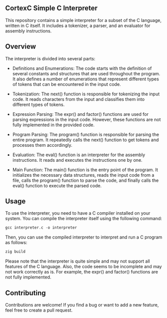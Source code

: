 ## CortexC Simple C Interpreter

This repository contains a simple interpreter for a subset of the C language, written in C itself. It includes a tokenizer, a parser, and an evaluator for assembly instructions.


## Overview 
The interpreter is divided into several parts:

*  Definitions and Enumerations: The code starts with the definition of several constants and structures that are used throughout the program. It also defines a number of enumerations that represent different types of tokens that can be encountered in the input code.

* Tokenization: The next() function is responsible for tokenizing the input code. It reads characters from the input and classifies them into different types of tokens.

* Expression Parsing: The expr() and factor() functions are used for parsing expressions in the input code. However, these functions are not fully implemented in the provided code.

* Program Parsing: The program() function is responsible for parsing the entire program. It repeatedly calls the next() function to get tokens and processes them accordingly.

* Evaluation: The eval() function is an interpreter for the assembly instructions. It reads and executes the instructions one by one.

* Main Function: The main() function is the entry point of the program. It initializes the necessary data structures, reads the input code from a file, calls the program() function to parse the code, and finally calls the eval() function to execute the parsed code.

## Usage

To use the interpreter, you need to have a C compiler installed on your system. You can compile the interpreter itself using the following command:

```c
gcc interpreter.c -o interpreter
```
Then, you can use the compiled interpreter to interpret and run a C program as follows:

```bash
zig build
```

Please note that the interpreter is quite simple and may not support all features of the C language. Also, the code seems to be incomplete and may not work correctly as is. For example, the expr() and factor() functions are not fully implemented.

## Contributing 

Contributions are welcome! If you find a bug or want to add a new feature, feel free to create a pull request.
